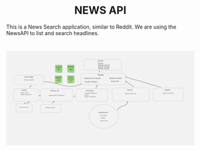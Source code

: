                                        
                                     

<h1 align="center">NEWS API</h1>
This is a News Search application, similar to Reddit. We are using the NewsAPI to list and search headlines.
<h1 align="left"> <img src="public/News Article Map.JPG" /></h1>
